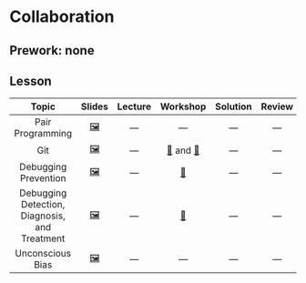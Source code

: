 # Collaboration

## Prework: none

## Lesson

Topic | Slides | Lecture | Workshop | Solution | Review
:----:|:------:|:-------:|:--------:|:--------:|:-----:
Pair Programming | [🖼️][coll-1a] | — | — | — | —
Git | [🖼️][coll-2a] | — | [🔬][coll-2c-1] and [🤝][coll-2c-2] | — | —
Debugging Prevention | [🖼️][coll-3a] | — | [🔬][coll-3c] | — | —
Debugging Detection, Diagnosis, and Treatment | [🖼️][coll-4a] | — | [🤝][coll-4c] | — | —
Unconscious Bias | [🖼️][coll-5a] | — | — | — | —

[coll-1a]: 1-pair-programming/Pair%20Programming.pdf
[coll-2a]: 2-git/Git.pdf
[coll-2c-1]: https://gist.github.com/cassiozen/340b664c6b0c4b01d17dd15f835344e4
[coll-2c-2]: http://git.fullstackacademy.com/
[coll-3a]: 3-debugging-prevention/Debugging%20Prevention.pdf
[coll-3c]: https://learn.fullstackacademy.com/workshop/5a9075ddba75f300049f9c14/landing
[coll-4a]: 4-debugging-detection-diagnosis-treatment/Debugging%20Detection%20Diagnosis%20and%20Treatment.pdf
[coll-4c]: https://learn.fullstackacademy.com/workshop/5a95e2533272230004117953/landing
[coll-5a]: 5-unconscious-bias/Unconscious%20Bias.pdf
